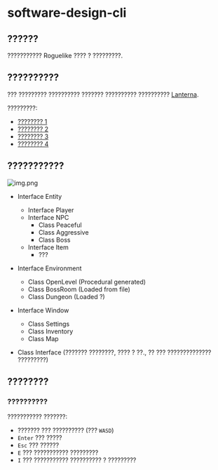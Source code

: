 # software-design-cli

## ??????

??????????? Roguelike ???? ? ?????????.

## ??????????

??? ????????? ?????????? ??????? ?????????? ?????????? [Lanterna](https://github.com/mabe02/lanterna).

?????????:

- [???????? 1](https://github.com/mabe02/lanterna/blob/master/docs/tutorial/Tutorial01.md)
- [???????? 2](https://github.com/mabe02/lanterna/blob/master/docs/tutorial/Tutorial02.md)
- [???????? 3](https://github.com/mabe02/lanterna/blob/master/docs/tutorial/Tutorial03.md)
- [???????? 4](https://github.com/mabe02/lanterna/blob/master/docs/tutorial/Tutorial04.md)

## ???????????
![img.png](img.png)
- Interface Entity
    - Interface Player
    - Interface NPC
        - Class Peaceful
        - Class Aggressive
        - Class Boss
    - Interface Item
        - ???

- Interface Environment
    - Class OpenLevel (Procedural generated)
    - Class BossRoom (Loaded from file)
    - Class Dungeon (Loaded ?)

- Interface Window
    - Class Settings
    - Class Inventory
    - Class Map

- Class Interface (??????? ????????, ???? ? ??., ?? ??? ?????????????? ?????????)

## ????????

### ??????????

??????????? ???????:

- ??????? ??? ?????????? (??? `WASD`)
- `Enter` ??? ?????
- `Esc` ??? ??????
- `E` ??? ??????????? ?????????
- `I` ??? ??????????? ?????????? ? ?????????